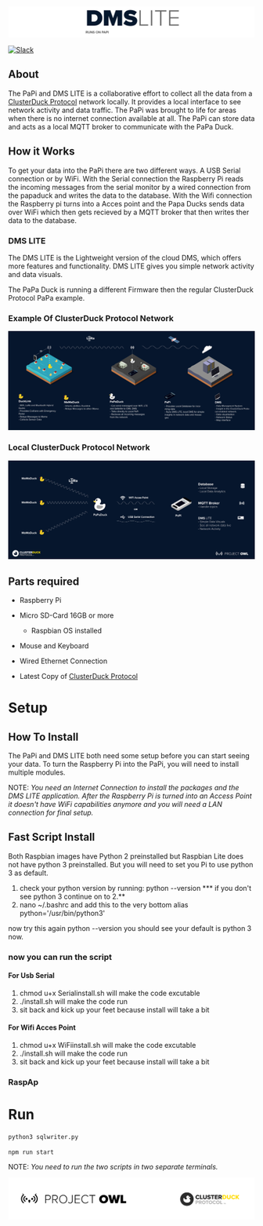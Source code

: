 ![logo](public/images/DMS-LITE.png)

 [![Slack](https://img.shields.io/badge/Join-Slack-blue)](https://www.project-owl.com/slack)
 
## About
The PaPi and DMS LITE is a collaborative effort to collect all the data from a [ClusterDuck Protocol](https://github.com/Code-and-Response/ClusterDuck-Protocol) network locally. It provides a local interface to see network activity and data traffic. The PaPi was brought to life for areas when there is no internet connection available at all. The PaPi can store data and acts as a local MQTT broker to communicate with the PaPa Duck. 

## How it Works
To get your data into the PaPi there are two different ways. A USB Serial connection or by WiFi. With the Serial connection the Raspberry Pi reads the incoming messages from the serial monitor by a wired connection from the papaduck and writes the data to the database. With the Wifi connection the Raspberry pi turns into a Acces point and the Papa Ducks sends data over WiFi which then gets recieved by a MQTT broker that then writes ther data to the database.


### DMS LITE
The DMS LITE is the Lightweight version of the cloud DMS, which offers more features and functionality. DMS LITE gives you simple network activity and data visuals. 

The PaPa Duck is running a different Firmware then the regular ClusterDuck Protocol PaPa example.

### Example Of ClusterDuck Protocol Network

![](public/images/CDP-NETWORK-EXPLAIN.jpg)

### Local ClusterDuck Protocol Network

![](public/images/PAPI-EXPLAIN-3.jpg)

## Parts required

- Raspberry Pi
- Micro SD-Card 16GB or more
  - Raspbian OS installed
- Mouse and Keyboard
- Wired Ethernet Connection 

- Latest Copy of [ClusterDuck Protocol](https://github.com/Code-and-Response/ClusterDuck-Protocol)


# Setup 
## How To Install
The PaPi and DMS LITE both need some setup before you can start seeing your data. To turn the Raspberry Pi into the PaPi, you will need to install multiple modules. 

NOTE: *You need an Internet Connection to install the packages and the DMS LITE application. After the Raspberry Pi is turned into an Access Point it doesn't have WiFi capabilities anymore and you will need a LAN connection for final setup.*

## Fast Script Install 
Both Raspbian images have Python 2 preinstalled but Raspbian Lite does not have python 3 preinstalled. But you will need to set you Pi to use python 3 as default.

1. check your python version by running: python --version
  *** if you don't see python 3 continue on to 2.**
2. nano ~/.bashrc and add this to the very bottom alias python='/usr/bin/python3'

now try this again python --version you should see your default is python 3 now.

### now you can run the script 
#### For Usb Serial 
1. chmod u+x Serialinstall.sh will make the code excutable 
2. ./install.sh will make the code run 
3. sit back and kick up your feet because install will take a bit

#### For Wifi Acces Point 
1. chmod u+x WiFiinstall.sh will make the code excutable 
2. ./install.sh will make the code run 
3. sit back and kick up your feet because install will take a bit



### RaspAp


# Run

`python3 sqlwriter.py`

`npm run start`

NOTE: *You need to run the two scripts in two separate terminals.*


![logo](public/images/footer.png)
